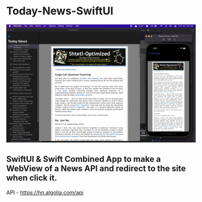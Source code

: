 # Today-News-SwiftUI
![Thumbnail](https://github.com/madhurajayashanka/Today-News-SwiftUI/blob/development/thumbnail.PNG?raw=true)

## SwiftUI & Swift Combined App to make a WebView of a News API and redirect to the site when click it.
API - https://hn.algolia.com/api
